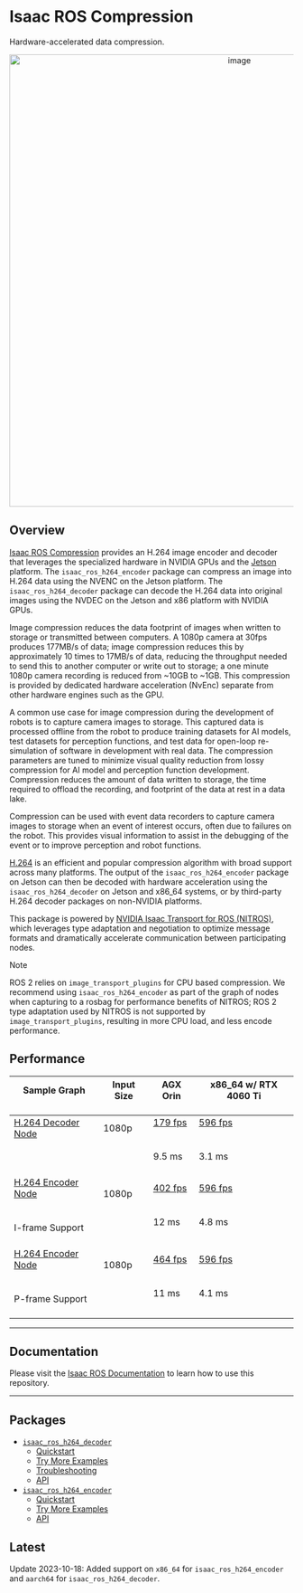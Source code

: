 # Isaac ROS Compression

Hardware-accelerated data compression.

<div align="center"><a class="reference internal image-reference" href="https://media.githubusercontent.com/media/NVIDIA-ISAAC-ROS/.github/main/resources/isaac_ros_docs/repositories_and_packages/isaac_ros_compression/isaac_ros_compression_nodegraph.png/"><img alt="image" src="https://media.githubusercontent.com/media/NVIDIA-ISAAC-ROS/.github/main/resources/isaac_ros_docs/repositories_and_packages/isaac_ros_compression/isaac_ros_compression_nodegraph.png/" width="800px"/></a></div>

## Overview

[Isaac ROS Compression](https://github.com/NVIDIA-ISAAC-ROS/isaac_ros_compression) provides an H.264 image encoder and decoder that
leverages the specialized hardware in NVIDIA GPUs and the
[Jetson](https://developer.nvidia.com/embedded-computing) platform.
The `isaac_ros_h264_encoder` package can compress an image into H.264
data using the NVENC on the Jetson platform. The
`isaac_ros_h264_decoder` package can decode the H.264 data into
original images using the NVDEC on the Jetson and x86 platform with
NVIDIA GPUs.

Image compression reduces the data footprint of images when written to
storage or transmitted between computers. A 1080p camera at 30fps
produces 177MB/s of data; image compression reduces this by
approximately 10 times to 17MB/s of data, reducing the throughput needed
to send this to another computer or write out to storage; a one minute
1080p camera recording is reduced from ~10GB to ~1GB. This compression
is provided by dedicated hardware acceleration (NvEnc) separate from
other hardware engines such as the GPU.

A common use case for image compression during the development of robots
is to capture camera images to storage. This captured data is processed
offline from the robot to produce training datasets for AI models, test
datasets for perception functions, and test data for open-loop
re-simulation of software in development with real data. The compression
parameters are tuned to minimize visual quality reduction from lossy
compression for AI model and perception function development.
Compression reduces the amount of data written to storage, the time
required to offload the recording, and footprint of the data at rest in
a data lake.

Compression can be used with event data recorders to capture camera
images to storage when an event of interest occurs, often due to
failures on the robot. This provides visual information to assist in the
debugging of the event or to improve perception and robot functions.

[H.264](https://en.wikipedia.org/wiki/Advanced_Video_Coding) is an
efficient and popular compression algorithm with broad support across
many platforms. The output of the `isaac_ros_h264_encoder` package on
Jetson can then be decoded with hardware acceleration using the
`isaac_ros_h264_decoder` on Jetson and x86_64 systems, or by
third-party H.264 decoder packages on non-NVIDIA platforms.

This package is powered by [NVIDIA Isaac Transport for ROS (NITROS)](https://developer.nvidia.com/blog/improve-perception-performance-for-ros-2-applications-with-nvidia-isaac-transport-for-ros/),
which leverages type adaptation and negotiation to optimize message
formats and dramatically accelerate communication between participating nodes.

> [!Note]
> ROS 2 relies on `image_transport_plugins` for CPU based compression.
> We recommend using `isaac_ros_h264_encoder` as part of the graph of
> nodes when capturing to a rosbag for performance benefits of NITROS;
> ROS 2 type adaptation used by NITROS is not supported by `image_transport_plugins`,
> resulting in more CPU load, and less encode performance.

## Performance

| Sample Graph<br/><br/>                                                                                                                                                        | Input Size<br/><br/>      | AGX Orin<br/><br/>                                                                                                                                                  | x86_64 w/ RTX 4060 Ti<br/><br/>                                                                                                                                        |
|-------------------------------------------------------------------------------------------------------------------------------------------------------------------------------|---------------------------|---------------------------------------------------------------------------------------------------------------------------------------------------------------------|------------------------------------------------------------------------------------------------------------------------------------------------------------------------|
| [H.264 Decoder Node](https://github.com/NVIDIA-ISAAC-ROS/isaac_ros_benchmark/blob/main/scripts/isaac_ros_h264_decoder_node.py)<br/><br/><br/><br/>                            | 1080p<br/><br/><br/><br/> | [179 fps](https://github.com/NVIDIA-ISAAC-ROS/isaac_ros_benchmark/blob/main/results/isaac_ros_h264_decoder_node-agx_orin.json)<br/><br/><br/>9.5 ms<br/><br/>       | [596 fps](https://github.com/NVIDIA-ISAAC-ROS/isaac_ros_benchmark/blob/main/results/isaac_ros_h264_decoder_node-nuc_4060ti.json)<br/><br/><br/>3.1 ms<br/><br/>        |
| [H.264 Encoder Node](https://github.com/NVIDIA-ISAAC-ROS/isaac_ros_benchmark/blob/main/scripts/isaac_ros_h264_encoder_iframe_node.py)<br/><br/><br/>I-frame Support<br/><br/> | 1080p<br/><br/><br/><br/> | [402 fps](https://github.com/NVIDIA-ISAAC-ROS/isaac_ros_benchmark/blob/main/results/isaac_ros_h264_encoder_iframe_node-agx_orin.json)<br/><br/><br/>12 ms<br/><br/> | [596 fps](https://github.com/NVIDIA-ISAAC-ROS/isaac_ros_benchmark/blob/main/results/isaac_ros_h264_encoder_iframe_node-nuc_4060ti.json)<br/><br/><br/>4.8 ms<br/><br/> |
| [H.264 Encoder Node](https://github.com/NVIDIA-ISAAC-ROS/isaac_ros_benchmark/blob/main/scripts/isaac_ros_h264_encoder_pframe_node.py)<br/><br/><br/>P-frame Support<br/><br/> | 1080p<br/><br/><br/><br/> | [464 fps](https://github.com/NVIDIA-ISAAC-ROS/isaac_ros_benchmark/blob/main/results/isaac_ros_h264_encoder_pframe_node-agx_orin.json)<br/><br/><br/>11 ms<br/><br/> | [596 fps](https://github.com/NVIDIA-ISAAC-ROS/isaac_ros_benchmark/blob/main/results/isaac_ros_h264_encoder_pframe_node-nuc_4060ti.json)<br/><br/><br/>4.1 ms<br/><br/> |

---

## Documentation

Please visit the [Isaac ROS Documentation](https://nvidia-isaac-ros.github.io/repositories_and_packages/isaac_ros_compression/index.html) to learn how to use this repository.

---

## Packages

* [`isaac_ros_h264_decoder`](https://nvidia-isaac-ros.github.io/repositories_and_packages/isaac_ros_compression/isaac_ros_h264_decoder/index.html)
  * [Quickstart](https://nvidia-isaac-ros.github.io/repositories_and_packages/isaac_ros_compression/isaac_ros_h264_decoder/index.html#quickstart)
  * [Try More Examples](https://nvidia-isaac-ros.github.io/repositories_and_packages/isaac_ros_compression/isaac_ros_h264_decoder/index.html#try-more-examples)
  * [Troubleshooting](https://nvidia-isaac-ros.github.io/repositories_and_packages/isaac_ros_compression/isaac_ros_h264_decoder/index.html#troubleshooting)
  * [API](https://nvidia-isaac-ros.github.io/repositories_and_packages/isaac_ros_compression/isaac_ros_h264_decoder/index.html#api)
* [`isaac_ros_h264_encoder`](https://nvidia-isaac-ros.github.io/repositories_and_packages/isaac_ros_compression/isaac_ros_h264_encoder/index.html)
  * [Quickstart](https://nvidia-isaac-ros.github.io/repositories_and_packages/isaac_ros_compression/isaac_ros_h264_encoder/index.html#quickstart)
  * [Try More Examples](https://nvidia-isaac-ros.github.io/repositories_and_packages/isaac_ros_compression/isaac_ros_h264_encoder/index.html#try-more-examples)
  * [API](https://nvidia-isaac-ros.github.io/repositories_and_packages/isaac_ros_compression/isaac_ros_h264_encoder/index.html#api)

## Latest

Update 2023-10-18: Added support on `x86_64` for `isaac_ros_h264_encoder` and `aarch64` for `isaac_ros_h264_decoder`.
